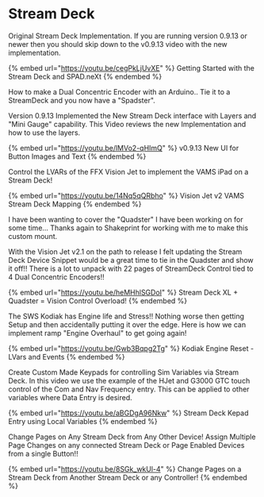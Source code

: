 # Stream Deck

Original Stream Deck Implementation.  If you are running version 0.9.13 or newer then you should skip down to the v0.9.13 video with the new implementation.

{% embed url="https://youtu.be/cegPkLjUvXE" %}
Getting Started with the Stream Deck and SPAD.neXt
{% endembed %}

How to make a Dual Concentric Encoder with an Arduino.. Tie it to a StreamDeck and you now have a "Spadster".

Version 0.9.13 Implemented the New Stream Deck interface with Layers and "Mini Gauge" capability.  This Video reviews the new Implementation and how to use the layers.&#x20;

{% embed url="https://youtu.be/lMVo2-qHImQ" %}
v0.9.13 New UI for Button Images and Text
{% endembed %}

Control the LVARs of the FFX Vision Jet to implement the VAMS iPad on a Stream Deck!

{% embed url="https://youtu.be/14Nq5qQRbho" %}
Vision Jet v2 VAMS Stream Deck Mapping
{% endembed %}

I have been wanting to cover the "Quadster" I have been working on for some time...  Thanks again to Shakeprint for working with me to make this custom mount. &#x20;

With the Vision Jet v2.1 on the path to release I felt updating the Stream Deck Device Snippet would be a great time to tie in the Quadster and show it off!!  There is a lot to unpack with 22 pages of StreamDeck Control tied to 4 Dual Concentric Encoders!!

{% embed url="https://youtu.be/heMHhlSGDoI" %}
Stream Deck XL + Quadster = Vision Control Overload!
{% endembed %}

The SWS Kodiak has Engine life and Stress!!   Nothing worse then getting Setup and then accidentally putting it over the edge.  Here is how we can implement ramp "Engine Overhaul" to get going again!

{% embed url="https://youtu.be/Gwb3Bqpg2Tg" %}
Kodiak Engine Reset - LVars and Events
{% endembed %}

Create Custom Made Keypads for controlling Sim Variables via Stream Deck.  In this video we use the example of the HJet and G3000 GTC touch control of the Com and Nav Frequency entry.  This can be applied to other variables where Data Entry is desired.

{% embed url="https://youtu.be/aBGDgA96Nkw" %}
Stream Deck Kepad Entry using Local Variables
{% endembed %}

Change Pages on Any Stream Deck from Any Other Device!  Assign Multiple Page Changes on any connected Stream Deck or Page Enabled Devices from a single Button!!

{% embed url="https://youtu.be/8SGk_wkUl-4" %}
Change Pages on a Stream Deck from Another Stream Deck or any Controller!
{% endembed %}

